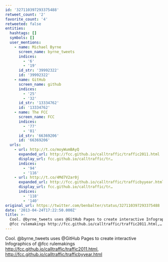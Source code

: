 ```yaml
---
id: '327110397293375488'
retweet_count: '2'
favorite_count: '4'
retweeted: false
entities:
  hashtags: []
  symbols: []
  user_mentions:
    - name: Michael Byrne
      screen_name: byrne_tweets
      indices:
        - '6'
        - '19'
      id_str: '39992322'
      id: '39992322'
    - name: GitHub
      screen_name: github
      indices:
        - '25'
        - '32'
      id_str: '13334762'
      id: '13334762'
    - name: The FCC
      screen_name: FCC
      indices:
        - '77'
        - '81'
      id_str: '66369206'
      id: '66369206'
  urls:
    - url: http://t.co/moyWumBAyQ
      expanded_url: http://fcc.github.io/calltraffic/traffic2011.html
      display_url: fcc.github.io/calltraffic/tr…
      indices:
        - '94'
        - '116'
    - url: http://t.co/4Md7V2ar0j
      expanded_url: http://fcc.github.io/calltraffic/trafficbyyear.html
      display_url: fcc.github.io/calltraffic/tr…
      indices:
        - '118'
        - '140'
original_url: https://twitter.com/benbalter/status/327110397293375488
date: '2013-04-24T17:22:50.000Z'
title: >-
  Cool. @byrne_tweets uses @GitHub Pages to create interactive Infographics of
  @fcc rulemakings http://fcc.github.io/calltraffic/traffic2011.html,…
---
```


Cool. @byrne_tweets uses @GitHub Pages to create interactive Infographics of @fcc rulemakings http://fcc.github.io/calltraffic/traffic2011.html, http://fcc.github.io/calltraffic/trafficbyyear.html